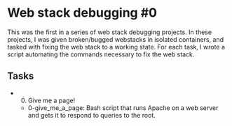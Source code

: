 # Web stack debugging #0

This was the first in a series of web stack debugging projects. In these projects, I was given broken/bugged webstacks in isolated containers, and tasked with fixing the web stack to a working state. For each task, I wrote a script automating the commands necessary to fix the web stack.

## Tasks

* 0. Give me a page!
  - 0-give_me_a_page: Bash script that runs Apache on a web server and gets it to respond to queries to the root.
